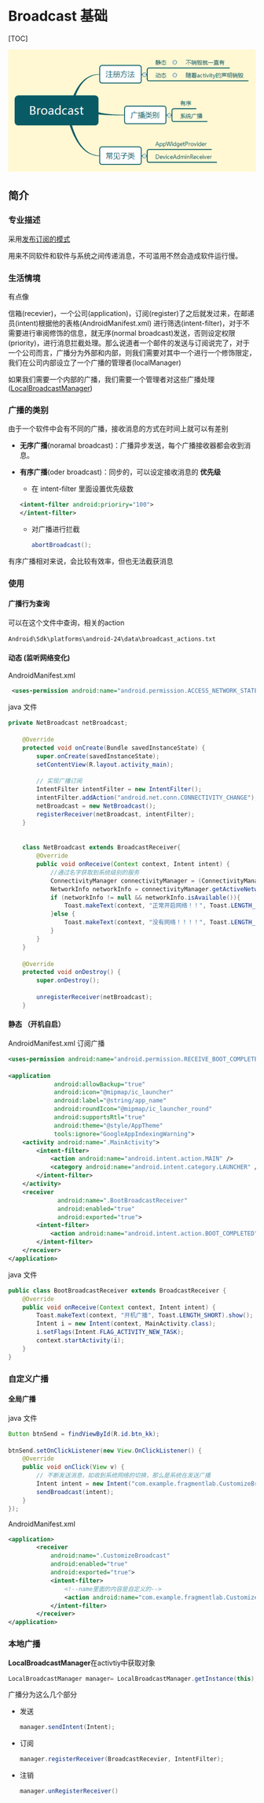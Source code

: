 # Broadcast 基础

[TOC]

<img src="../mind/Broadcast.png" />



## 简介



### 专业描述

采用[发布订阅的模式](..\pattern\push_subscribe.md)

用来不同软件和软件与系统之间传递消息，不可滥用不然会造成软件运行慢。



### 生活情境

有点像

信箱(recevier)，一个公司(application)，订阅(register)了之后就发过来，在邮递员(intent)根据他的表格(AndroidManifest.xml) 进行筛选(intent-filter)，对于不需要进行审阅修饰的信息，就无序(normal broadcast)发送，否则设定权限(priority)，进行消息拦截处理。那么说道者一个邮件的发送与订阅说完了，对于一个公司而言，广播分为外部和内部，则我们需要对其中一个进行一个修饰限定，我们在公司内部设立了一个广播的管理者(localManager)

如果我们需要一个内部的广播，我们需要一个管理者对这些广播处理([LocalBroadcastManager](https://developer.android.google.cn/reference/android/support/v4/content/LocalBroadcastManager.html))



### 广播的类别

由于一个软件中会有不同的广播，接收消息的方式在时间上就可以有差别

- **无序广播**(noramal broadcast)：广播异步发送，每个广播接收器都会收到消息。

- **有序广播**(oder broadcast)：同步的，可以设定接收消息的 **优先级** 

  - 在 intent-filter 里面设置优先级数

  ```xml
  <intent-filter android:prioriry="100">
  </intent-filter>
  ```

  - 对广播进行拦截

    ```java
    abortBroadcast();
    ```

有序广播相对来说，会比较有效率，但也无法截获消息





### 使用



#### 广播行为查询

可以在这个文件中查询，相关的action

`Android\Sdk\platforms\android-24\data\broadcast_actions.txt`



#### 动态 (监听网络变化)

AndroidManifest.xml

```xml
 <uses-permission android:name="android.permission.ACCESS_NETWORK_STATE" />
```

java 文件

```java
private NetBroadcast netBroadcast;

    @Override
    protected void onCreate(Bundle savedInstanceState) {
        super.onCreate(savedInstanceState);
        setContentView(R.layout.activity_main);

        // 实现广播订阅
        IntentFilter intentFilter = new IntentFilter();
        intentFilter.addAction("android.net.conn.CONNECTIVITY_CHANGE");
        netBroadcast = new NetBroadcast();
        registerReceiver(netBroadcast, intentFilter);
    }


    class NetBroadcast extends BroadcastReceiver{
        @Override
        public void onReceive(Context context, Intent intent) {
            //通过名字获取到系统级别的服务
            ConnectivityManager connectivityManager = (ConnectivityManager) 					getSystemService(Context.CONNECTIVITY_SERVICE);
            NetworkInfo networkInfo = connectivityManager.getActiveNetworkInfo();
            if (networkInfo != null && networkInfo.isAvailable()){
                Toast.makeText(context, "正常开启网络！！", Toast.LENGTH_SHORT).show();
            }else {
                Toast.makeText(context, "没有网络！！！！", Toast.LENGTH_SHORT).show();
            }
        }
    }

    @Override
    protected void onDestroy() {
        super.onDestroy();

        unregisterReceiver(netBroadcast);
    }
```





#### 静态 （开机自启）

AndroidManifest.xml 订阅广播

```xml
<uses-permission android:name="android.permission.RECEIVE_BOOT_COMPLETED" />

<application
             android:allowBackup="true"
             android:icon="@mipmap/ic_launcher"
             android:label="@string/app_name"
             android:roundIcon="@mipmap/ic_launcher_round"
             android:supportsRtl="true"
             android:theme="@style/AppTheme"
             tools:ignore="GoogleAppIndexingWarning">
    <activity android:name=".MainActivity">
        <intent-filter>
            <action android:name="android.intent.action.MAIN" />
            <category android:name="android.intent.category.LAUNCHER" />
        </intent-filter>
    </activity>
    <receiver
              android:name=".BootBroadcastReceiver"
              android:enabled="true"
              android:exported="true">
        <intent-filter>
            <action android:name="android.intent.action.BOOT_COMPLETED" />
        </intent-filter>
    </receiver>
</application>
```



java 文件

```java
public class BootBroadcastReceiver extends BroadcastReceiver {
    @Override
    public void onReceive(Context context, Intent intent) {
        Toast.makeText(context, "开机广播", Toast.LENGTH_SHORT).show();
        Intent i = new Intent(context, MainActivity.class);
        i.setFlags(Intent.FLAG_ACTIVITY_NEW_TASK);
        context.startActivity(i);
    }
}
```



### 自定义广播



#### 全局广播

java  文件

```java
Button btnSend = findViewById(R.id.btn_kk);

btnSend.setOnClickListener(new View.OnClickListener() {
	@Override
	public void onClick(View v) {
        // 不断发送消息，如收到系统网络的切换，那么是系统在发送广播
		Intent intent = new Intent("com.example.fragmentlab.CustomizeBroadcast");
		sendBroadcast(intent);
	}
});
```

AndroidManifest.xml

```xml
<application>
	    <receiver
            android:name=".CustomizeBroadcast"
            android:enabled="true"
            android:exported="true">
            <intent-filter>
                <!--name里面的内容是自定义的-->
                <action android:name="com.example.fragmentlab.CustomizeBroadcast"/>
            </intent-filter>
        </receiver>
</application>
```



### 本地广播

**LocalBroadcastManager**在activtiy中获取对象

```java
LocalBroadcastManager manager= LocalBroadcastManager.getInstance(this);
```

广播分为这么几个部分

- 发送

  ```java
  manager.sendIntent(Intent);
  ```

- 订阅

  ```java
  manager.registerReceiver(BroadcastRecevier, IntentFilter);
  ```

- 注销

  ```java
  manager.unRegisterReceiver()
  ```

